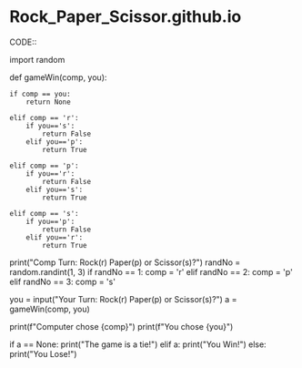 # Rock_Paper_Scissor.github.io
CODE::

import random

def gameWin(comp, you):
 
    if comp == you:
        return None

    elif comp == 'r':
        if you=='s':
            return False
        elif you=='p':
            return True
    
    elif comp == 'p':
        if you=='r':
            return False
        elif you=='s':
            return True

    elif comp == 's':
        if you=='p':
            return False
        elif you=='r':
            return True

print("Comp Turn: Rock(r) Paper(p) or Scissor(s)?")
randNo = random.randint(1, 3) 
if randNo == 1:
    comp = 'r'
elif randNo == 2:
    comp = 'p'
elif randNo == 3:
    comp = 's'

you = input("Your Turn: Rock(r) Paper(p) or Scissor(s)?")
a = gameWin(comp, you)

print(f"Computer chose {comp}")
print(f"You chose {you}")

if a == None:
    print("The game is a tie!")
elif a:
    print("You Win!")
else:
    print("You Lose!")
